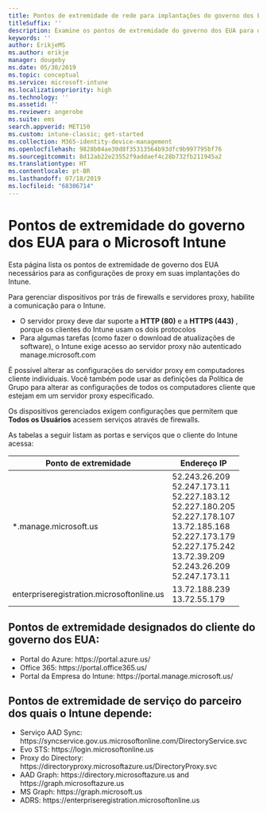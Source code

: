 ```yaml
---
title: Pontos de extremidade de rede para implantações do governo dos EUA – Microsoft Intune
titleSuffix: ''
description: Examine os pontos de extremidade do governo dos EUA para o Intune.
keywords: ''
author: ErikjeMS
ms.author: erikje
manager: dougeby
ms.date: 05/30/2019
ms.topic: conceptual
ms.service: microsoft-intune
ms.localizationpriority: high
ms.technology: ''
ms.assetid: ''
ms.reviewer: angerobe
ms.suite: ems
search.appverid: MET150
ms.custom: intune-classic; get-started
ms.collection: M365-identity-device-management
ms.openlocfilehash: 9828b04ae30d8f35313564b93dfc9b997795bf76
ms.sourcegitcommit: 8d12ab22e23552f9addaef4c28b732fb211945a2
ms.translationtype: HT
ms.contentlocale: pt-BR
ms.lasthandoff: 07/18/2019
ms.locfileid: "68306714"
---
```

# <a name="us-government-endpoints-for-microsoft-intune"></a>Pontos de extremidade do governo dos EUA para o Microsoft Intune

Esta página lista os pontos de extremidade de governo dos EUA necessários para as configurações de proxy em suas implantações do Intune.

Para gerenciar dispositivos por trás de firewalls e servidores proxy, habilite a comunicação para o Intune.

- O servidor proxy deve dar suporte a **HTTP (80)** e a **HTTPS (443)** , porque os clientes do Intune usam os dois protocolos
- Para algumas tarefas (como fazer o download de atualizações de software), o Intune exige acesso ao servidor proxy não autenticado manage.microsoft.com

É possível alterar as configurações do servidor proxy em computadores cliente individuais. Você também pode usar as definições da Política de Grupo para alterar as configurações de todos os computadores cliente que estejam em um servidor proxy especificado.

Os dispositivos gerenciados exigem configurações que permitem que **Todos os Usuários** acessem serviços através de firewalls.

As tabelas a seguir listam as portas e serviços que o cliente do Intune acessa:

|**Ponto de extremidade**|**Endereço IP**|
|---------------------|-----------|
|*.manage.microsoft.us | 52.243.26.209 <br> 52.247.173.11 <br> 52.227.183.12 <br>52.227.180.205 <br> 52.227.178.107 <br> 13.72.185.168 <br> 52.227.173.179 <br> 52.227.175.242 <br> 13.72.39.209 <br> 52.243.26.209 <br> 52.247.173.11 |
| enterpriseregistration.microsoftonline.us | 13.72.188.239 <br> 13.72.55.179 |

## <a name="us-government-customer-designated-endpoints"></a>Pontos de extremidade designados do cliente do governo dos EUA:
- Portal do Azure: https:\//portal.azure.us/ 
- Office 365: https:\//portal.office365.us/ 
- Portal da Empresa do Intune: https:\//portal.manage.microsoft.us/ 

## <a name="partner-service-endpoints-that-intune-depends-on"></a>Pontos de extremidade de serviço do parceiro dos quais o Intune depende:
- Serviço AAD Sync: https:\//syncservice.gov.us.microsoftonline.com/DirectoryService.svc
- Evo STS: https:\//login.microsoftonline.us
- Proxy do Directory: https:\//directoryproxy.microsoftazure.us/DirectoryProxy.svc
- AAD Graph: https:\//directory.microsoftazure.us and https:\//graph.microsoftazure.us
- MS Graph: https:\//graph.microsoft.us
- ADRS: https:\//enterpriseregistration.microsoftonline.us
